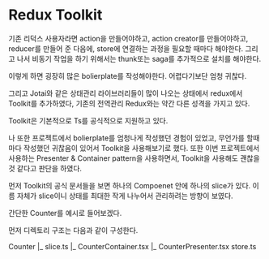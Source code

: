# Redux Toolkit

기존 리덕스 사용자라면 
action을 만들어야하고,
action creator를 만들어야하고,
reducer를 만들어 준 다음에,
store에 연결하는 과정을 필요할 때마다 해야한다.
그리고 나서 비동기 작업을 하기 위해서는 thunk또는 saga를 추가적으로 설치를 해야한다.

이렇게 하면 굉장히 많은 bolierplate를 작성해야한다. 
어렵다기보단 엄청 귀찮다.

그리고 Jotai와 같은 상태관리 라이브러리들이 많이 나오는 상태에서 redux에서 Toolkit를 추가하였다,
기존의 전역관리 Redux와는 약간 다른 성격을 가지고 있다.

Toolkit은 기본적으로 Ts를 공식적으로 지원하고 있다. 

나 또한 프로젝트에서 bolierplate를 엄청나게 작성했던 경험이 있었고, 무언가를 할때마다 작성했던 귀찮음이 있어서 Toolkit을 사용해보기로 했다.
또한 이번 프로젝트에서 사용하는 Presenter & Container pattern을 사용하면서, Toolkit을 사용해도 괜찮을 것 같다고 판단을 하였다.

먼저 Toolkit의 공식 문서들을 보면 하나의 Compoenet 안에 하나의 slice가 있다. 
이름 자체가 slice이니 상태를 최대한 작게 나누어서 관리하려는 방향이 보였다.

간단한 Counter를 예시로 들어보겠다.

먼저 디렉토리 구조는 다음과 같이 구성한다.

Counter
  |_ slice.ts
  |_ CounterContainer.tsx
  |_ CounterPresenter.tsx
store.ts

